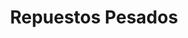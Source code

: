 ---
title: "Repuestos Pesados"
url: /ciudad-autonoma-de-buenos-aires/repuestos-pesados/
shop: piezas de automóviles
---